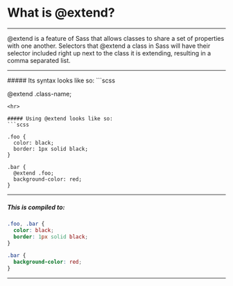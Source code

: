# What is @extend?
<hr>
@extend is a feature of Sass that allows classes to share a set of properties
with one another. Selectors that @extend a class in Sass will have their selector
included right up next to the class it is extending, resulting in a comma separated
list.
<hr>
##### Its syntax looks like so:
```scss

  @extend .class-name;

```
<hr>

##### Using @extend looks like so:
```scss

.foo {
  color: black;
  border: 1px solid black;
}

.bar {
  @extend .foo;
  background-color: red;
}

```
<hr>

##### This is compiled to:
```scss
.foo, .bar {
  color: black;
  border: 1px solid black;
}

.bar {
  background-color: red;
}
```
<hr>
